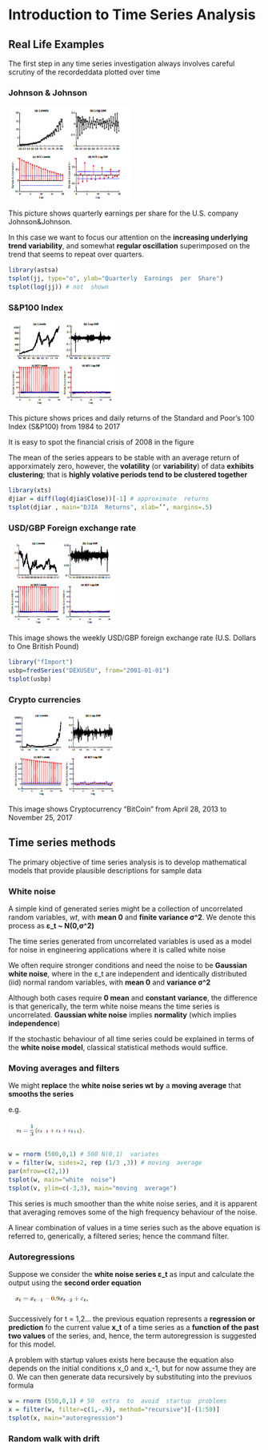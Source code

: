 # Introduction to Time Series Analysis

## Real Life Examples

The first step in any time series investigation always involves careful scrutiny of the recordeddata plotted over time

### Johnson & Johnson

![Johnson & Johnson](./Images/johnson_johnson.png)

This picture shows quarterly earnings per share for the U.S. company Johnson&Johnson.

In this case we want to focus our attention on the __increasing underlying trend variability__, and somewhat __regular oscillation__ superimposed on the trend that seems to repeat over quarters.

```R
library(astsa)
tsplot(jj, type="o", ylab="Quarterly  Earnings  per  Share")
tsplot(log(jj)) # not  shown
```

### S&P100 Index

![S&P100 Index](./Images/S&P100.png)

This picture shows prices and daily returns of the Standard and Poor’s 100 Index (S&P100) from 1984 to 2017

It is easy to spot the financial crisis of 2008 in the figure

The mean of the series appears to be stable with an average return of apporximately zero, however, the __volatility__ (or __variability__) of data __exhibits clustering__; that is __highly volative periods tend to be clustered together__

```R
library(xts)
djiar = diff(log(djia$Close))[-1] # approximate  returns
tsplot(djiar , main="DJIA  Returns", xlab=’’, margins=.5)
```

### USD/GBP Foreign exchange rate

![USD/GBP Foreign exchange rate](./Images/USD_GBP.png)

This image shows the weekly USD/GBP foreign exchange rate (U.S. Dollars to One British Pound)

```R
library("fImport")
usbp=fredSeries("DEXUSEU", from="2001-01-01")
tsplot(usbp)
```

### Crypto currencies

![Crypto currencies](./Images/crypto_currencies.png)

This image shows Cryptocurrency “BitCoin” from April 28, 2013 to November 25, 2017

## Time series methods

The primary objective of time series analysis is to develop mathematical models that provide plausible descriptions for sample data

### White noise

A simple kind of generated series might be a collection of uncorrelated random variables, _wt_, with __mean 0__ and __finite variance σ^2__. We denote this process as __ε_t ~ N(0,σ^2)__

The time series generated from uncorrelated variables is used as a model for noise in engineering applications where it is called white noise

We often require stronger conditions and need the noise to be __Gaussian white noise__, where in the ε_t are independent and identically distributed (iid) normal random variables, with __mean 0__ and __variance σ^2__

Although both cases require __0 mean__ and __constant variance__, the difference is that generically, the term white noise means the time series is uncorrelated. __Gaussian white noise__ implies __normality__ (which implies __independence__)

If the stochastic behaviour of all time series could be explained in terms of the __white noise model__, classical statistical methods would suffice.

### Moving averages and filters

We might __replace__ the __white noise series wt__ __by__ a __moving average__ that __smooths the series__

e.g.

![moving averages and filters](./Images/moving_average_filters.png)

```R
w = rnorm (500,0,1) # 500 N(0,1)  variates
v = filter(w, sides=2, rep (1/3 ,3)) # moving  average
par(mfrow=c(2,1))
tsplot(w, main="white  noise")
tsplot(v, ylim=c(-3,3), main="moving  average")
```

This series is much smoother than the white noise series, and it is apparent that averaging removes some of the high frequency behaviour of the noise.

A linear combination of values in a time series such as the above equation is referred to, generically, a filtered series; hence the command filter.

### Autoregressions

Suppose we consider the __white noise series ε_t__ as input and calculate the output using the __second order equation__

![Autoregressions second order equation](./Images/autoregression_second_order_equation.png)

Successively for t = 1,2... the previous equation represents a __regression or prediction__ fo the current value __x_t__ of a time series as a __function of the past two values__ of the series, and, hence, the term autoregression is suggested for this model.

A problem with startup values exists here because the equation also depends on the initial conditions x_0 and x_-1, but for now assume they are 0. We can then generate data recursively by substituting into the previuos formula

```R
w = rnorm (550,0,1) # 50  extra  to  avoid  startup  problems
x = filter(w, filter=c(1,-.9), method="recursive")[-(1:50)]
tsplot(x, main="autoregression")
```

### Random walk with drift